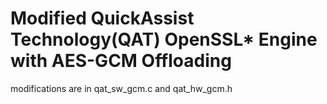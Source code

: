 # Modified QuickAssist Technology(QAT) OpenSSL\* Engine with AES-GCM Offloading

modifications are in qat_sw_gcm.c and qat_hw_gcm.h


